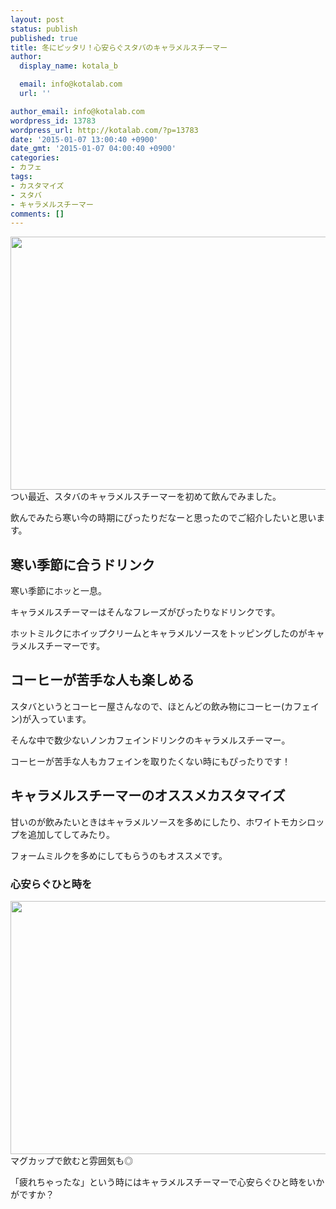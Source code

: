 ```yaml
---
layout: post
status: publish
published: true
title: 冬にピッタリ！心安らぐスタバのキャラメルスチーマー
author:
  display_name: kotala_b

  email: info@kotalab.com
  url: ''

author_email: info@kotalab.com
wordpress_id: 13783
wordpress_url: http://kotalab.com/?p=13783
date: '2015-01-07 13:00:40 +0900'
date_gmt: '2015-01-07 04:00:40 +0900'
categories:
- カフェ
tags:
- カスタマイズ
- スタバ
- キャラメルスチーマー
comments: []
---
```

<p><img alt="" src="http://kotalab.com/wp-content/uploads/slooProImg_20150107130037.jpg" width="720" height="405" class="slooProImg" /><br />
つい最近、スタバのキャラメルスチーマーを初めて飲んでみました。</p>
<p>飲んでみたら寒い今の時期にぴったりだなーと思ったのでご紹介したいと思います。<br />
<!--more--></p>
<h2>寒い季節に合うドリンク</h2>
<p>寒い季節にホッと一息。</p>
<p>キャラメルスチーマーはそんなフレーズがぴったりなドリンクです。</p>
<p>ホットミルクにホイップクリームとキャラメルソースをトッピングしたのがキャラメルスチーマーです。</p>
<h2>コーヒーが苦手な人も楽しめる</h2>
<p>スタバというとコーヒー屋さんなので、ほとんどの飲み物にコーヒー(カフェイン)が入っています。</p>
<p>そんな中で数少ないノンカフェインドリンクのキャラメルスチーマー。</p>
<p><span class="b">コーヒーが苦手な人もカフェインを取りたくない時にもぴったりです！</span></p>
<h2>キャラメルスチーマーのオススメカスタマイズ</h2>
<p>甘いのが飲みたいときはキャラメルソースを多めにしたり、ホワイトモカシロップを追加してしてみたり。</p>
<p>フォームミルクを多めにしてもらうのもオススメです。</p>
<h3>心安らぐひと時を</h3>
<p><img alt="" src="http://kotalab.com/wp-content/uploads/slooProImg_20150107130035.jpg" width="720" height="405" class="slooProImg" /><br />
マグカップで飲むと雰囲気も◎</p>
<p>「疲れちゃったな」という時にはキャラメルスチーマーで心安らぐひと時をいかがですか？</p>
